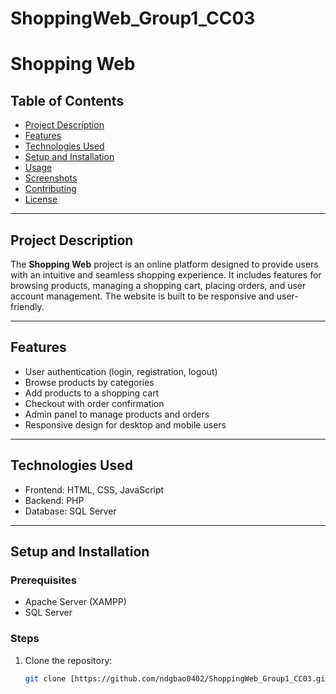 ﻿# ShoppingWeb_Group1_CC03

# Shopping Web  

## Table of Contents  
- [Project Description](#project-description)  
- [Features](#features)  
- [Technologies Used](#technologies-used)  
- [Setup and Installation](#setup-and-installation)  
- [Usage](#usage)  
- [Screenshots](#screenshots)  
- [Contributing](#contributing)  
- [License](#license)  

---

## Project Description  
The **Shopping Web** project is an online platform designed to provide users with an intuitive and seamless shopping experience. It includes features for browsing products, managing a shopping cart, placing orders, and user account management. The website is built to be responsive and user-friendly.  

---

## Features  
- User authentication (login, registration, logout)  
- Browse products by categories  
- Add products to a shopping cart  
- Checkout with order confirmation  
- Admin panel to manage products and orders  
- Responsive design for desktop and mobile users  

---

## Technologies Used  
- Frontend: HTML, CSS, JavaScript
- Backend: PHP
- Database: SQL Server  

---

## Setup and Installation  
### Prerequisites  
- Apache Server (XAMPP)
- SQL Server  

### Steps  
1. Clone the repository:  
   ```bash  
   git clone [https://github.com/ndgbao0402/ShoppingWeb_Group1_CC03.git  
